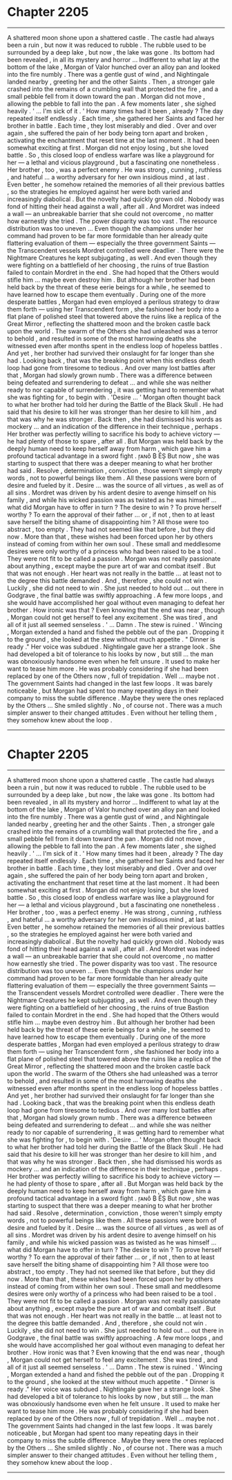 
# Chapter 2205


---

A shattered moon shone upon a shattered castle . The castle had always been a ruin , but now it was reduced to rubble . The rubble used to be surrounded by a deep lake , but now , the lake was gone .
Its bottom had been revealed , in all its mystery and horror ...
Indifferent to what lay at the bottom of the lake , Morgan of Valor hunched over an alloy pan and looked into the fire numbly .
There was a gentle gust of wind , and Nightingale landed nearby , greeting her and the other Saints . Then , a stronger gale crashed into the remains of a crumbling wall that protected the fire , and a small pebble fell from it down toward the pan .
Morgan did not move , allowing the pebble to fall into the pan .
A few moments later , she sighed heavily .
' ... I'm sick of it . '
How many times had it been , already ?
The day repeated itself endlessly . Each time , she gathered her Saints and faced her brother in battle . Each time , they lost miserably and died . Over and over again , she suffered the pain of her body being torn apart and broken , activating the enchantment that reset time at the last moment .
It had been somewhat exciting at first . Morgan did not enjoy losing , but she loved battle . So , this closed loop of endless warfare was like a playground for her — a lethal and vicious playground , but a fascinating one nonetheless .
Her brother , too , was a perfect enemy . He was strong , cunning , ruthless , and hateful ... a worthy adversary for her own insidious mind , at last . Even better , he somehow retained the memories of all their previous battles , so the strategies he employed against her were both varied and increasingly diabolical .
But the novelty had quickly grown old .
Nobody was fond of hitting their head against a wall , after all . And Mordret was indeed a wall — an unbreakable barrier that she could not overcome , no matter how earnestly she tried . The power disparity was too vast . The resource distribution was too uneven ...
Even though the champions under her command had proven to be far more formidable than her already quite flattering evaluation of them — especially the three government Saints — the Transcendent vessels Mordret controlled were deadlier . There were the Nightmare Creatures he kept subjugating , as well .
And even though they were fighting on a battlefield of her choosing , the ruins of true Bastion failed to contain Mordret in the end .
She had hoped that the Others would stifle him ... maybe even destroy him . But although her brother had been held back by the threat of these eerie beings for a while , he seemed to have learned how to escape them eventually .
During one of the more desperate battles , Morgan had even employed a perilous strategy to draw them forth — using her Transcendent form , she fashioned her body into a flat plane of polished steel that towered above the ruins like a replica of the Great Mirror , reflecting the shattered moon and the broken castle back upon the world .
The swarm of the Others she had unleashed was a terror to behold , and resulted in some of the most harrowing deaths she witnessed even after months spent in the endless loop of hopeless battles . And yet , her brother had survived their onslaught for far longer than she had .
Looking back , that was the breaking point when this endless death loop had gone from tiresome to tedious .
And over many lost battles after that , Morgan had slowly grown numb . There was a difference between being defeated and surrendering to defeat ... and while she was neither ready to nor capable of surrendering , it was getting hard to remember what she was fighting for , to begin with .
'Desire ... '
Morgan often thought back to what her brother had told her during the Battle of the Black Skull . He had said that his desire to kill her was stronger than her desire to kill him , and that was why he was stronger .
Back then , she had dismissed his words as mockery ... and an indication of the difference in their technique , perhaps . Her brother was perfectly willing to sacrifice his body to achieve victory — he had plenty of those to spare , after all . But Morgan was held back by the deeply human need to keep herself away from harm , which gave him a profound tactical advantage in a sword fight . ŗᴀɴȏ ₿ ÊȘ
But now , she was starting to suspect that there was a deeper meaning to what her brother had said . Resolve , determination , conviction , those weren't simply empty words , not to powerful beings like them . All these passions were born of desire and fueled by it .
Desire ... was the source of all virtues , as well as of all sins .
Mordret was driven by his ardent desire to avenge himself on his family , and while his wicked passion was as twisted as he was himself ... what did Morgan have to offer in turn ?
The desire to win ? To prove herself worthy ? To earn the approval of their father ... or , if not , then to at least save herself the biting shame of disappointing him ?
All those were too abstract , too empty . They had not seemed like that before , but they did now . More than that , these wishes had been forced upon her by others instead of coming from within her own soul . These small and meddlesome desires were only worthy of a princess who had been raised to be a tool .
They were not fit to be called a passion .
Morgan was not really passionate about anything , except maybe the pure art of war and combat itself . But that was not enough .
Her heart was not really in the battle ... at least not to the degree this battle demanded . And , therefore , she could not win .
Luckily , she did not need to win . She just needed to hold out ... out there in Godgrave , the final battle was swiftly approaching . A few more loops , and she would have accomplished her goal without even managing to defeat her brother .
How ironic was that ?
Even knowing that the end was near , though , Morgan could not get herself to feel any excitement .
She was tired , and all of it just all seemed senseless .
' ... Damn . The stew is ruined . '
Wincing , Morgan extended a hand and fished the pebble out of the pan . Dropping it to the ground , she looked at the stew without much appetite .
" Dinner is ready ."
Her voice was subdued .
Nightingale gave her a strange look . She had developed a bit of tolerance to his looks by now , but still ... the man was obnoxiously handsome even when he felt unsure . It used to make her want to tease him more .
He was probably considering if she had been replaced by one of the Others now , full of trepidation .
Well ... maybe not .
The government Saints had changed in the last few loops .
It was barely noticeable , but Morgan had spent too many repeating days in their company to miss the subtle difference .
Maybe they were the ones replaced by the Others ...
She smiled slightly .
No , of course not . There was a much simpler answer to their changed attitudes .
Even without her telling them , they somehow knew about the loop .

---


# Chapter 2205


---

A shattered moon shone upon a shattered castle . The castle had always been a ruin , but now it was reduced to rubble . The rubble used to be surrounded by a deep lake , but now , the lake was gone .
Its bottom had been revealed , in all its mystery and horror ...
Indifferent to what lay at the bottom of the lake , Morgan of Valor hunched over an alloy pan and looked into the fire numbly .
There was a gentle gust of wind , and Nightingale landed nearby , greeting her and the other Saints . Then , a stronger gale crashed into the remains of a crumbling wall that protected the fire , and a small pebble fell from it down toward the pan .
Morgan did not move , allowing the pebble to fall into the pan .
A few moments later , she sighed heavily .
' ... I'm sick of it . '
How many times had it been , already ?
The day repeated itself endlessly . Each time , she gathered her Saints and faced her brother in battle . Each time , they lost miserably and died . Over and over again , she suffered the pain of her body being torn apart and broken , activating the enchantment that reset time at the last moment .
It had been somewhat exciting at first . Morgan did not enjoy losing , but she loved battle . So , this closed loop of endless warfare was like a playground for her — a lethal and vicious playground , but a fascinating one nonetheless .
Her brother , too , was a perfect enemy . He was strong , cunning , ruthless , and hateful ... a worthy adversary for her own insidious mind , at last . Even better , he somehow retained the memories of all their previous battles , so the strategies he employed against her were both varied and increasingly diabolical .
But the novelty had quickly grown old .
Nobody was fond of hitting their head against a wall , after all . And Mordret was indeed a wall — an unbreakable barrier that she could not overcome , no matter how earnestly she tried . The power disparity was too vast . The resource distribution was too uneven ...
Even though the champions under her command had proven to be far more formidable than her already quite flattering evaluation of them — especially the three government Saints — the Transcendent vessels Mordret controlled were deadlier . There were the Nightmare Creatures he kept subjugating , as well .
And even though they were fighting on a battlefield of her choosing , the ruins of true Bastion failed to contain Mordret in the end .
She had hoped that the Others would stifle him ... maybe even destroy him . But although her brother had been held back by the threat of these eerie beings for a while , he seemed to have learned how to escape them eventually .
During one of the more desperate battles , Morgan had even employed a perilous strategy to draw them forth — using her Transcendent form , she fashioned her body into a flat plane of polished steel that towered above the ruins like a replica of the Great Mirror , reflecting the shattered moon and the broken castle back upon the world .
The swarm of the Others she had unleashed was a terror to behold , and resulted in some of the most harrowing deaths she witnessed even after months spent in the endless loop of hopeless battles . And yet , her brother had survived their onslaught for far longer than she had .
Looking back , that was the breaking point when this endless death loop had gone from tiresome to tedious .
And over many lost battles after that , Morgan had slowly grown numb . There was a difference between being defeated and surrendering to defeat ... and while she was neither ready to nor capable of surrendering , it was getting hard to remember what she was fighting for , to begin with .
'Desire ... '
Morgan often thought back to what her brother had told her during the Battle of the Black Skull . He had said that his desire to kill her was stronger than her desire to kill him , and that was why he was stronger .
Back then , she had dismissed his words as mockery ... and an indication of the difference in their technique , perhaps . Her brother was perfectly willing to sacrifice his body to achieve victory — he had plenty of those to spare , after all . But Morgan was held back by the deeply human need to keep herself away from harm , which gave him a profound tactical advantage in a sword fight . ŗᴀɴȏ ₿ ÊȘ
But now , she was starting to suspect that there was a deeper meaning to what her brother had said . Resolve , determination , conviction , those weren't simply empty words , not to powerful beings like them . All these passions were born of desire and fueled by it .
Desire ... was the source of all virtues , as well as of all sins .
Mordret was driven by his ardent desire to avenge himself on his family , and while his wicked passion was as twisted as he was himself ... what did Morgan have to offer in turn ?
The desire to win ? To prove herself worthy ? To earn the approval of their father ... or , if not , then to at least save herself the biting shame of disappointing him ?
All those were too abstract , too empty . They had not seemed like that before , but they did now . More than that , these wishes had been forced upon her by others instead of coming from within her own soul . These small and meddlesome desires were only worthy of a princess who had been raised to be a tool .
They were not fit to be called a passion .
Morgan was not really passionate about anything , except maybe the pure art of war and combat itself . But that was not enough .
Her heart was not really in the battle ... at least not to the degree this battle demanded . And , therefore , she could not win .
Luckily , she did not need to win . She just needed to hold out ... out there in Godgrave , the final battle was swiftly approaching . A few more loops , and she would have accomplished her goal without even managing to defeat her brother .
How ironic was that ?
Even knowing that the end was near , though , Morgan could not get herself to feel any excitement .
She was tired , and all of it just all seemed senseless .
' ... Damn . The stew is ruined . '
Wincing , Morgan extended a hand and fished the pebble out of the pan . Dropping it to the ground , she looked at the stew without much appetite .
" Dinner is ready ."
Her voice was subdued .
Nightingale gave her a strange look . She had developed a bit of tolerance to his looks by now , but still ... the man was obnoxiously handsome even when he felt unsure . It used to make her want to tease him more .
He was probably considering if she had been replaced by one of the Others now , full of trepidation .
Well ... maybe not .
The government Saints had changed in the last few loops .
It was barely noticeable , but Morgan had spent too many repeating days in their company to miss the subtle difference .
Maybe they were the ones replaced by the Others ...
She smiled slightly .
No , of course not . There was a much simpler answer to their changed attitudes .
Even without her telling them , they somehow knew about the loop .

---

